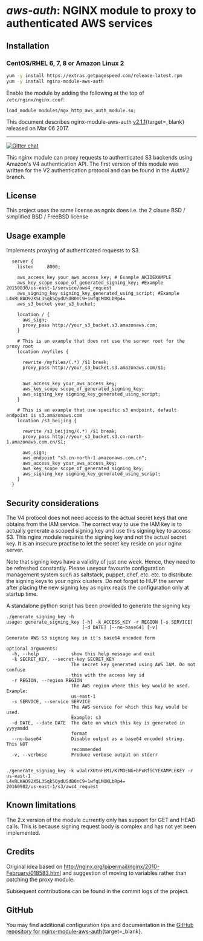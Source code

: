 # _aws-auth_: NGINX module to proxy to authenticated AWS services


## Installation

### CentOS/RHEL 6, 7, 8 or Amazon Linux 2

```bash
yum -y install https://extras.getpagespeed.com/release-latest.rpm
yum -y install nginx-module-aws-auth
```

Enable the module by adding the following at the top of `/etc/nginx/nginx.conf`:

```nginx
load_module modules/ngx_http_aws_auth_module.so;
```


This document describes nginx-module-aws-auth [v2.1.1](https://github.com/anomalizer/ngx_aws_auth/releases/tag/2.1.1){target=_blank} 
released on Mar 06 2017.
    
<hr />

 [![Gitter chat](https://badges.gitter.im/anomalizer/ngx_aws_auth.png)](https://gitter.im/ngx_aws_auth/Lobby?utm_source=share-link&utm_medium=link&utm_campaign=share-link)

This nginx module can proxy requests to authenticated S3 backends using Amazon's
V4 authentication API. The first version of this module was written for the V2
authentication protocol and can be found in the *AuthV2* branch.

## License
This project uses the same license as ngnix does i.e. the 2 clause BSD / simplified BSD / FreeBSD license

## Usage example

Implements proxying of authenticated requests to S3.

```nginx
  server {
    listen     8000;

    aws_access_key your_aws_access_key; # Example AKIDEXAMPLE
    aws_key_scope scope_of_generated_signing_key; #Example 20150830/us-east-1/service/aws4_request
    aws_signing_key signing_key_generated_using_script; #Example L4vRLWAO92X5L3Sqk5QydUSdB0nC9+1wfqLMOKLbRp4=
	aws_s3_bucket your_s3_bucket;

    location / {
	  aws_sign;
      proxy_pass http://your_s3_bucket.s3.amazonaws.com;
    }

    # This is an example that does not use the server root for the proxy root
	location /myfiles {
	
      rewrite /myfiles/(.*) /$1 break;
      proxy_pass http://your_s3_bucket.s3.amazonaws.com/$1;


      aws_access_key your_aws_access_key;
      aws_key_scope scope_of_generated_signing_key;
      aws_signing_key signing_key_generated_using_script;
    }

    # This is an example that use specific s3 endpoint, default endpoint is s3.amazonaws.com
	location /s3_beijing {
	
      rewrite /s3_beijing/(.*) /$1 break;
      proxy_pass http://your_s3_bucket.s3.cn-north-1.amazonaws.com.cn/$1;

      aws_sign;
      aws_endpoint "s3.cn-north-1.amazonaws.com.cn";
      aws_access_key your_aws_access_key;
      aws_key_scope scope_of_generated_signing_key;
      aws_signing_key signing_key_generated_using_script;
    }
  }
```

## Security considerations
The V4 protocol does not need access to the actual secret keys that one obtains 
from the IAM service. The correct way to use the IAM key is to actually generate
a scoped signing key and use this signing key to access S3. This nginx module
requires the signing key and not the actual secret key. It is an insecure practise
to let the secret key reside on your nginx server.

Note that signing keys have a validity of just one week. Hence, they need to
be refreshed constantly. Please useyour favourite configuration management
system such as saltstack, puppet, chef, etc. etc. to distribute the signing
keys to your nginx clusters. Do not forget to HUP the server after placing the new
signing key as nginx reads the configuration only at startup time.

A standalone python script has been provided to generate the signing key
```
./generate_signing_key -h
usage: generate_signing_key [-h] -k ACCESS_KEY -r REGION [-s SERVICE]
                            [-d DATE] [--no-base64] [-v]

Generate AWS S3 signing key in it's base64 encoded form

optional arguments:
  -h, --help            show this help message and exit
  -k SECRET_KEY, --secret-key SECRET_KEY
                        The secret key generated using AWS IAM. Do not confuse
                        this with the access key id
  -r REGION, --region REGION
                        The AWS region where this key would be used. Example:
                        us-east-1
  -s SERVICE, --service SERVICE
                        The AWS service for which this key would be used.
                        Example: s3
  -d DATE, --date DATE  The date on which this key is generated in yyyymmdd
                        format
  --no-base64           Disable output as a base64 encoded string. This NOT
                        recommended
  -v, --verbose         Produce verbose output on stderr


./generate_signing_key -k wJalrXUtnFEMI/K7MDENG+bPxRfiCYEXAMPLEKEY -r us-east-1
L4vRLWAO92X5L3Sqk5QydUSdB0nC9+1wfqLMOKLbRp4=
20160902/us-east-1/s3/aws4_request

```

## Known limitations
The 2.x version of the module currently only has support for GET and HEAD calls. This is because
signing request body is complex and has not yet been implemented.



## Credits
Original idea based on http://nginx.org/pipermail/nginx/2010-February/018583.html and suggestion of moving to variables rather than patching the proxy module.

Subsequent contributions can be found in the commit logs of the project.

## GitHub

You may find additional configuration tips and documentation in the [GitHub repository for 
nginx-module-aws-auth](https://github.com/anomalizer/ngx_aws_auth){target=_blank}.